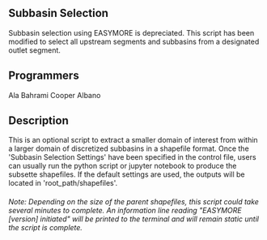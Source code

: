 ## Subbasin Selection
Subbasin selection using EASYMORE is depreciated. This script has been modified to select all upstream segments and subbasins from a designated outlet segment.

## Programmers
Ala Bahrami
Cooper Albano

## Description
This is an optional script to extract a smaller domain of interest from within a larger domain of discretized subbasins in a shapefile format. Once the 'Subbasin Selection Settings' have been specified in the control file, users can usually run the python script or jupyter notebook to produce the subsette shapefiles. If the default settings are used, the outputs will be located in 'root_path/shapefiles'. 

###### *Note: Depending on the size of the parent shapefiles, this script could take several minutes to complete. An information line reading "EASYMORE [version] initiated" will be printed to the terminal and will remain static until the script is complete.*
